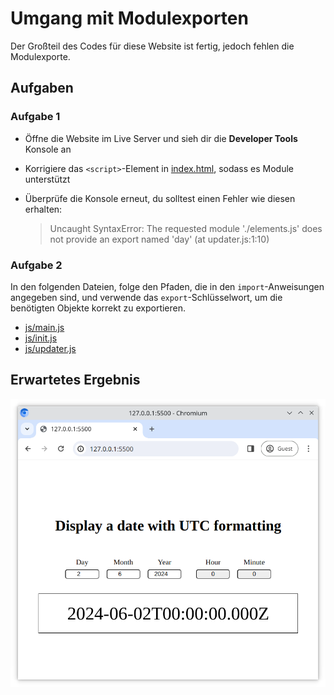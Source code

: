 # Umgang mit Modulexporten

Der Großteil des Codes für diese Website ist fertig, jedoch fehlen die Modulexporte.

## Aufgaben

### Aufgabe 1

- Öffne die Website im Live Server und sieh dir die **Developer Tools** Konsole an
- Korrigiere das `<script>`-Element in [index.html](./index.html), sodass es Module unterstützt
- Überprüfe die Konsole erneut, du solltest einen Fehler wie diesen erhalten:

  > Uncaught SyntaxError: The requested module './elements.js' does not provide an export named 'day' (at updater.js:1:10)

### Aufgabe 2

In den folgenden Dateien, folge den Pfaden, die in den `import`-Anweisungen angegeben sind, und verwende das `export`-Schlüsselwort, um die benötigten Objekte korrekt zu exportieren.

- [js/main.js](./js/main.js)
- [js/init.js](./js/init.js)
- [js/updater.js](./js/updater.js)

## Erwartetes Ergebnis

![Erwartetes Ergebnis](./reference.png)
